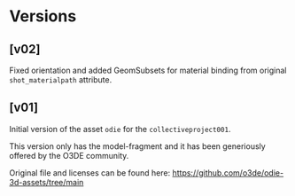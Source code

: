 # Versions

## [v02]

Fixed orientation and added GeomSubsets for material binding from original `shot_materialpath` attribute.

## [v01]

Initial version of the asset `odie` for the `collectiveproject001`.

This version only has the model-fragment and it has been generiously offered by the O3DE community.

Original file and licenses can be found here: https://github.com/o3de/odie-3d-assets/tree/main
